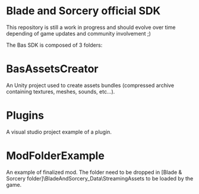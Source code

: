 # Blade and Sorcery official SDK

This repository is still a work in progress and should evolve over time depending of game updates and community involvement ;)

The Bas SDK is composed of 3 folders:

# BasAssetsCreator
An Unity project used to create assets bundles (compressed archive containing textures, meshes, sounds, etc...).
 
# Plugins
A visual studio project example of a plugin.

# ModFolderExample
An example of finalized mod. The folder need to be dropped in [Blade & Sorcery folder]\BladeAndSorcery_Data\StreamingAssets to be loaded by the game.
